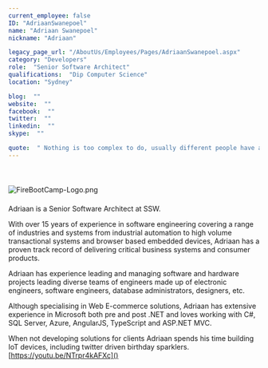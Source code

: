 ```yaml
---
current_employee: false
ID: "AdriaanSwanepoel"
name: "Adriaan Swanepoel"
nickname: "Adriaan"

legacy_page_url: "/AboutUs/Employees/Pages/AdriaanSwanepoel.aspx"
category: "Developers"
role:  "Senior Software Architect"
qualifications:  "Dip Computer Science"
location: "Sydney"

blog:  ""
website:  ""
facebook:  ""
twitter:  ""
linkedin:  ""
skype:  ""

quote:  " Nothing is too complex to do, usually different people have already solved the parts, you just need to glue their solutions into one."
---
```


​​​​​​​​​

​![FireBootCamp-Logo.png](/Images/Bio/FireBootCamp-Logo.png)<span style="line-height:31.23px;"> </span>

Adriaan is a Senior Software Architect at SSW.

With over 15 years of experience in software engineering covering a range of industries and systems from industrial automation to high volume transactional systems and browser based embedded devices, Adriaan has a proven track record of delivering critical business systems and consumer products.

Adriaan has experience leading and managing software and hardware projects leading diverse teams of engineers made up of electronic engineers, software engineers, database administrators, designers, etc.

Although specialising in Web E-commerce solutions, Adriaan has extensive experience in Microsoft both pre and post .NET and loves working with C#, SQL Server, Azure, AngularJS, TypeScript and ASP.NET MVC.

When not developing solutions for clients Adriaan spends his time building IoT devices, including twitter driven birthday sparklers. [https://youtu.be/NTrpr4kAFXc​​]()

<span style="line-height:31.23px;">  
</span> 

<span style="line-height:31.23px;">  
</span> 